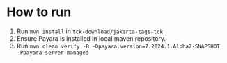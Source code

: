 # How to run
1. Run `mvn install` in `tck-download/jakarta-tags-tck`
2. Ensure Payara is installed in local maven repository.
3. Run `mvn clean verify -B -Dpayara.version=7.2024.1.Alpha2-SNAPSHOT -Ppayara-server-managed`